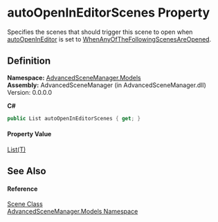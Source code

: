 # autoOpenInEditorScenes Property


Specifies the scenes that should trigger this scene to open when <a href="P_AdvancedSceneManager_Models_Scene_autoOpenInEditor.md">autoOpenInEditor</a> is set to <a href="T_AdvancedSceneManager_Models_Enums_EditorPersistentOption.md">WhenAnyOfTheFollowingScenesAreOpened</a>.



## Definition
**Namespace:** <a href="N_AdvancedSceneManager_Models.md">AdvancedSceneManager.Models</a>  
**Assembly:** AdvancedSceneManager (in AdvancedSceneManager.dll) Version: 0.0.0.0

**C#**
``` C#
public List autoOpenInEditorScenes { get; }
```



#### Property Value
<a href="https://learn.microsoft.com/dotnet/api/system.collections.generic.list-1" target="_blank" rel="noopener noreferrer">List(T)</a>

## See Also


#### Reference
<a href="T_AdvancedSceneManager_Models_Scene.md">Scene Class</a>  
<a href="N_AdvancedSceneManager_Models.md">AdvancedSceneManager.Models Namespace</a>  
